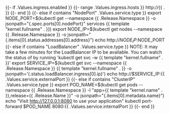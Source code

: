 
{{- if .Values.ingress.enabled }}
{{- range .Values.ingress.hosts }}
  http://{{ . }}
{{- end }}
{{- else if contains "NodePort" .Values.service.type }}
  export NODE_PORT=$(kubectl get --namespace {{ .Release.Namespace }} -o jsonpath="{.spec.ports[0].nodePort}" services {{ template "kernel.fullname" . }})
  export NODE_IP=$(kubectl get nodes --namespace {{ .Release.Namespace }} -o jsonpath="{.items[0].status.addresses[0].address}")
  echo http://$NODE_IP:$NODE_PORT
{{- else if contains "LoadBalancer" .Values.service.type }}
     NOTE: It may take a few minutes for the LoadBalancer IP to be available.
           You can watch the status of by running 'kubectl get svc -w {{ template "kernel.fullname" . }}'
  export SERVICE_IP=$(kubectl get svc --namespace {{ .Release.Namespace }} {{ template "kernel.fullname" . }} -o jsonpath='{.status.loadBalancer.ingress[0].ip}')
  echo http://$SERVICE_IP:{{ .Values.service.externalPort }}
{{- else if contains "ClusterIP" .Values.service.type }}
  export POD_NAME=$(kubectl get pods --namespace {{ .Release.Namespace }} -l "app={{ template "kernel.name" . }},release={{ .Release.Name }}" -o jsonpath="{.items[0].metadata.name}")
  echo "Visit http://127.0.0.1:8080 to use your application"
  kubectl port-forward $POD_NAME 8080:{{ .Values.service.internalPort }}
{{- end }}
